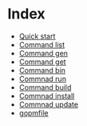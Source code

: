 Index
========

- [Quick start](quickstart.md)
- [Command list](list.md)
- [Command gen](gen.md)
- [Command get](Get.md)
- [Command bin](Bin.md)
- [Commnad run](Run.md)
- [Command build](Build.md)
- [Commnad install](Install.md)
- [Commnad update](Update.md)
- [gopmfile](gopmfile.md)